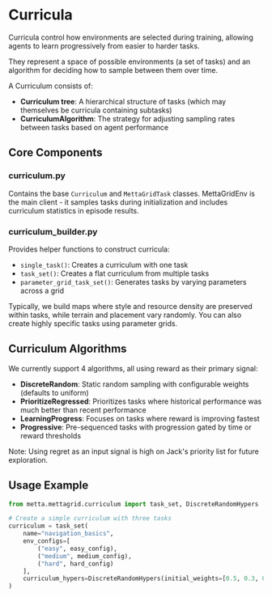 # Curricula

Curricula control how environments are selected during training, allowing agents to learn progressively from easier to harder tasks.

They represent a space of possible environments (a set of tasks) and an algorithm for deciding how to sample between them over time.

A Curriculum consists of:
* **Curriculum tree**: A hierarchical structure of tasks (which may themselves be curricula containing subtasks)
* **CurriculumAlgorithm**: The strategy for adjusting sampling rates between tasks based on agent performance

## Core Components

### curriculum.py
Contains the base `Curriculum` and `MettaGridTask` classes. MettaGridEnv is the main client - it samples tasks during initialization and includes curriculum statistics in episode results.

### curriculum_builder.py
Provides helper functions to construct curricula:
- `single_task()`: Creates a curriculum with one task
- `task_set()`: Creates a flat curriculum from multiple tasks
- `parameter_grid_task_set()`: Generates tasks by varying parameters across a grid

Typically, we build maps where style and resource density are preserved within tasks, while terrain and placement vary randomly. You can also create highly specific tasks using parameter grids.

## Curriculum Algorithms

We currently support 4 algorithms, all using reward as their primary signal:

* **DiscreteRandom**: Static random sampling with configurable weights (defaults to uniform)
* **PrioritizeRegressed**: Prioritizes tasks where historical performance was much better than recent performance
* **LearningProgress**: Focuses on tasks where reward is improving fastest
* **Progressive**: Pre-sequenced tasks with progression gated by time or reward thresholds

Note: Using regret as an input signal is high on Jack's priority list for future exploration.

## Usage Example

```python
from metta.mettagrid.curriculum import task_set, DiscreteRandomHypers

# Create a simple curriculum with three tasks
curriculum = task_set(
    name="navigation_basics",
    env_configs=[
        ("easy", easy_config),
        ("medium", medium_config),
        ("hard", hard_config)
    ],
    curriculum_hypers=DiscreteRandomHypers(initial_weights=[0.5, 0.3, 0.2])
)
```